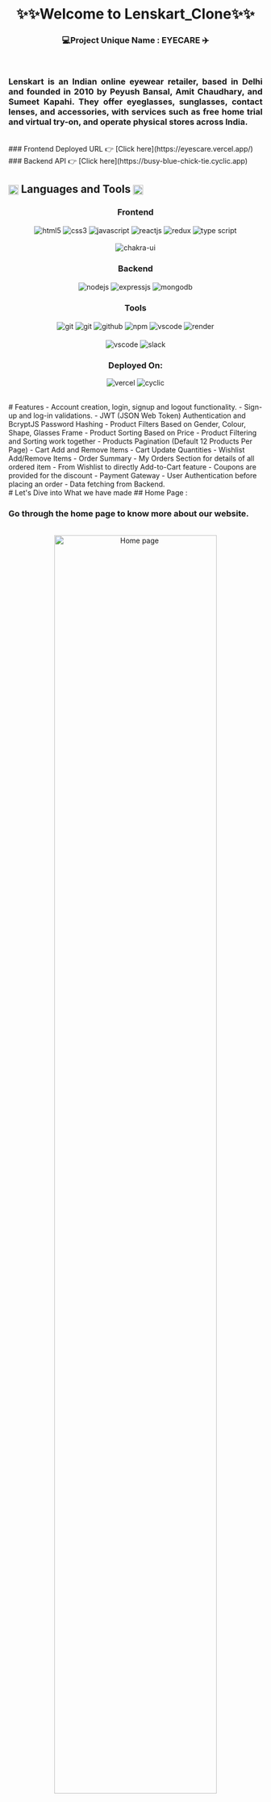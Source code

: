 <h1 align="center">✨✨Welcome to Lenskart_Clone✨✨</h1>
<h3 align="center">💻Project Unique Name : EYECARE ✈️</h3>
<br/>
<h3 align="justify" width="80%">Lenskart is an Indian online eyewear retailer, based in Delhi and founded in 2010 by Peyush Bansal, Amit Chaudhary, and Sumeet Kapahi. They offer eyeglasses, sunglasses, contact lenses, and accessories, with services such as free home trial and virtual try-on, and operate physical stores across India.</h3>
<br/>
### Frontend Deployed URL 👉 [Click here](https://eyescare.vercel.app/)
### Backend API 👉 [Click here](https://busy-blue-chick-tie.cyclic.app)
<br/>
 <h2 align="left">
<img src="https://art.pixilart.com/486745d4bb1ef18.gif"  width="20" height="20" align="center">
 Languages and Tools
<img src="https://art.pixilart.com/486745d4bb1ef18.gif"  width="20" height="20" align="center">
</h2>
<div align="center">
 
 <div align="center"><h3 align="center">Frontend</h3>
<img src="https://img.shields.io/badge/html5-%23E34F26.svg?style=for-the-badge&logo=html5&logoColor=white" align="center" alt="html5">
<img src = "https://img.shields.io/badge/css3-%231572B6.svg?style=for-the-badge&logo=css3&logoColor=white" align="center" alt="css3">
<img src ="https://img.shields.io/badge/javascript-%23323330.svg?style=for-the-badge&logo=javascript&logoColor=%23F7DF1E" align="center" alt="javascript">
<img src="https://img.shields.io/badge/React-20232A?style=for-the-badge&logo=react&logoColor=61DAFB"  align="center" alt="reactjs" />
<img src="https://img.shields.io/badge/Redux-593D88?style=for-the-badge&logo=redux&logoColor=white"  align="center" alt="redux" />
 <img src="https://img.shields.io/badge/typescript-%23007ACC.svg?style=for-the-badge&logo=typescript&logoColor=white"  align="center" alt="type script"/>
<br/>
<br/>
  <img src = "https://img.shields.io/badge/chakra ui-%234ED1C5.svg?style=for-the-badge&logo=chakraui&logoColor=white" align="center" alt="chakra-ui"/>
</div>
  <div align="center"><h3 align="center">Backend</h3> 
<img src="https://img.shields.io/badge/Node.js-339933?style=for-the-badge&logo=nodedotjs&logoColor=white" align="center" alt="nodejs" />
<img src="https://img.shields.io/badge/Express.js-000000?style=for-the-badge&logo=express&logoColor=white" align="center" alt="expressjs"/>
<img src="https://img.shields.io/badge/MongoDB-4EA94B?style=for-the-badge&logo=mongodb&logoColor=white" align="center" alt="mongodb"/>
 </div>
 
 <div align="center"><h3 align="center">Tools</h3> 
<img src="https://img.shields.io/badge/netlify-%23000000.svg?style=for-the-badge&logo=netlify&logoColor=#00C7B7" align="center" alt="git"/>
   <img src="https://img.shields.io/badge/vercel-%23000000.svg?style=for-the-badge&logo=vercel&logoColor=whit" align="center" alt="git"/>
   <img src="https://img.shields.io/badge/GitHub-100000?style=for-the-badge&logo=github&logoColor=white"  align="center" alt="github"/>
   <img src = "https://img.shields.io/badge/NPM-%23000000.svg?style=for-the-badge&logo=npm&logoColor=white" align="center" alt="npm">
   <img src="https://img.shields.io/badge/Visual%20Studio-5C2D91.svg?style=for-the-badge&logo=visual-studio&logoColor=white"  align="center" alt="vscode"/>
   <img src ="https://img.shields.io/badge/Postman-FF6C37?style=for-the-badge&logo=postman&logoColor=white" align="center" alt="render">
     <br />
     <br />
   <img src="https://img.shields.io/badge/Visual%20Studio-5C2D91.svg?style=for-the-badge&logo=visual-studio&logoColor=white"  align="center" alt="vscode"/>
   <img src="https://img.shields.io/badge/Slack-4A154B?style=for-the-badge&logo=slack&logoColor=white" align="center" alt="slack"/>
 </div>
</div>
<div align="center"><h3 align="center">Deployed On:</h3>
  <img src="https://img.shields.io/badge/vercel-%23000000.svg?style=for-the-badge&logo=vercel&logoColor=white"  alt="vercel"/>
  <img src="https://img.shields.io/badge/cyclic-5458F6?style=for-the-badge&logo=cyclic&logoColor=white" alt="cyclic" />
</div>
</p>
<br/>
# Features
- Account creation, login, signup and logout functionality.
- Sign-up and log-in validations.
- JWT (JSON Web Token) Authentication and BcryptJS Password Hashing 
- Product Filters Based on Gender, Colour, Shape, Glasses Frame
- Product Sorting Based on Price
- Product Filtering and Sorting work together 
- Products Pagination (Default 12 Products Per Page)
- Cart Add and Remove Items 
- Cart Update Quantities 
- Wishlist Add/Remove Items
- Order Summary
- My Orders Section for details of all ordered item
- From Wishlist to directly Add-to-Cart feature
- Coupons are provided for the discount
- Payment Gateway
- User Authentication before placing an order
- Data fetching from Backend. 
<br/>
# Let's Dive into What we have made
## Home Page :

<h3>Go through the home page to know more about our website.</h3>
<br/>
<div align="center">
  <img width="80%" alt="Home page" src="https://i.imgur.com/PwgwUDX.png"/>
</div>
<br/>


## Navbar :

<table>
  <tr>
    <td>
      <img src="https://i.imgur.com/NRf9CVc.png" alt="Product-list">
    </td>
    <td>
      <img src="https://i.imgur.com/rhjgVpr.png" alt="Product-register">
    </td>
  </tr>

</table>

<br/>

@@ -98,6 +116,9 @@
<h3>For signup, user need to fill required details. If user is already exists then it will show you an error. So you can't register again with the same email. </h3>
<br/>

<div align="center">
<img width="80%" src="https://i.imgur.com/xIrPSpW.png" alt ="signup page" />
</div>

<br/>

@@ -109,7 +130,7 @@
<br/>

<div align="center">
<img width="80%" src="" alt ="signin page" />
<img width="80%" src="https://i.imgur.com/06ibc3k.png" alt ="signin page" />
</div>


@@ -121,7 +142,7 @@
<br/>

<div align="center">
<img width="80%" src="" alt="Product page 1"/> 
<img width="80%" src="https://i.imgur.com/wBOOprb.png" alt="Product page 1"/>
</div>


@@ -133,7 +154,7 @@
<br/>

<div align="center">
<img  width="80%" src="" alt="Product page 2"/>
<img width="80%" src="https://i.imgur.com/vCb1o5r.png" alt="Product page 2"/>
</div>


@@ -145,7 +166,7 @@
<br/>

<div align="center">
  <img width="80%" src="" alt=" cart page">
 <img width="80%" src="https://i.imgur.com/EyoAE0h.png" alt=" cart page">
</div>

<br/>
@@ -156,7 +177,7 @@
<br/>

<div align="center">
  <img width="80%" src="" alt="Shipping page">
  <img width="80%" src="https://i.imgur.com/T8dxl99.png" alt="Shipping page">
</div>

<br/>
@@ -168,7 +189,7 @@
<br/>

<div align="center">
  <img width="80%" src="" alt="Flight checkout page">
  <img width="80%" src="https://i.imgur.com/dfMTIxF.png" alt="Flight checkout page">
</div>

<br/>
@@ -180,7 +201,7 @@
<br/>

<div align="center">
  <img width="80%" src="" alt="Payment page">
  <img width="80%" src="https://i.imgur.com/31Qvlmm.png" alt="Payment page">
</div>

<br/>
@@ -191,7 +212,28 @@
<br/>

<div align="center">
  <img width="80%" src="" alt="Confirmation page">
  <img width="80%" src="https://i.imgur.com/xQ408wP.png" alt="Confirmation page">
</div>

<br/>
## Wishlist Page :

<h3>Here users can see their product which are added in Wishlist.</h3>
<br/>

<div align="center">
  <img width="80%" src="https://i.imgur.com/IYJ2FLc.png" alt="Wishlist page">
</div>

<br/>
<br/>
## Order History Page :

<h3>Here users can see all of their purchases.</h3>
<br/>

<div align="center">
  <img width="80%" src="https://i.imgur.com/mzksTk4.png" alt="Order History page">
</div>

<br/>
@@ -205,23 +247,23 @@
<table>
  <tr>
    <td>
      <img src="" alt="Product-list">
      <img src="https://i.imgur.com/ARFXi8R.png" alt="Product-list">
    </td>
    <td>
      <img src="" alt="Product-register">
      <img src="https://i.imgur.com/Z0BdrJy.png" alt="Product-register">
    </td>
  </tr>
  <tr>
    <td>
      <img src="" alt="Product-edit">
      <img src="https://i.imgur.com/UDUt1hR.png" alt="Product-edit">
    </td>
  </tr>
</table>

## Footer :

<div align="center">
  <img width="80%" src="" alt="Footer">
 <img width="80%" src="https://i.imgur.com/JNsYNwa.png" alt="Footer">
</div>
<br/>
<br/>
